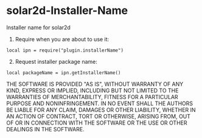 # solar2d-Installer-Name
Installer name for solar2d


1. Require when you are about to use it:  
```
local ipn = require("plugin.installerName")
```  

2. Request installer package name:  
```
local packageName = ipn.getInstallerName()
```

THE SOFTWARE IS PROVIDED "AS IS", WITHOUT WARRANTY OF ANY KIND, EXPRESS OR
IMPLIED, INCLUDING BUT NOT LIMITED TO THE WARRANTIES OF MERCHANTABILITY,
FITNESS FOR A PARTICULAR PURPOSE AND NONINFRINGEMENT. IN NO EVENT SHALL THE
AUTHORS BE LIABLE FOR ANY CLAIM, DAMAGES OR OTHER
LIABILITY, WHETHER IN AN ACTION OF CONTRACT, TORT OR OTHERWISE, ARISING FROM,
OUT OF OR IN CONNECTION WITH THE SOFTWARE OR THE USE OR OTHER DEALINGS IN THE
SOFTWARE.
